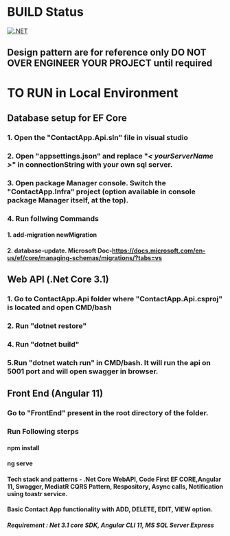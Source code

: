 # BUILD Status 
[![.NET](https://github.com/dubeyyogesh10/ContactApp.Api/actions/workflows/dotnet.yml/badge.svg)](https://github.com/dubeyyogesh10/ContactApp.Api/actions/workflows/dotnet.yml)

## Design pattern are for reference only DO NOT OVER ENGINEER YOUR PROJECT until required

# TO RUN in Local Environment
## Database setup for EF Core
### 1. Open the "ContactApp.Api.sln" file in visual studio
### 2. Open "appsettings.json" and replace "*< yourServerName >*" in connectionString with your own sql server.
### 3. Open package Manager console. Switch the "ContactApp.Infra" project (option available in console package Manager itself, at the top).
### 4. Run follwing Commands
  #### 1. add-migration newMigration
  #### 2. database-update. Microsoft Doc-https://docs.microsoft.com/en-us/ef/core/managing-schemas/migrations/?tabs=vs

## Web API (.Net Core 3.1)
### 1. Go to ContactApp.Api folder where "ContactApp.Api.csproj" is located and open CMD/bash
### 2. Run "dotnet restore"
### 4. Run "dotnet build"
### 5.Run "dotnet watch run" in CMD/bash. It will run the api on 5001 port and will open swagger in browser.

## Front End (Angular 11)
### Go to "FrontEnd" present in the root directory of the folder.
### Run Following sterps
   #### npm install
   #### ng serve

#### Tech stack and patterns - .Net Core WebAPI, Code First EF CORE,Angular 11, Swagger, MediatR CQRS Pattern, Respository, Async calls, Notification using toastr service.

####  Basic Contact App functionality with ADD, DELETE, EDIT, VIEW option.
  
##### Requirement : Net 3.1 core SDK, Angular CLI 11, MS SQL Server Express


